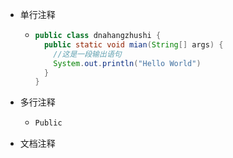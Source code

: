 - 单行注释
	- ```java
	  public class dnahangzhushi {
	    public static void mian(String[] args) {
	      //这是一段输出语句
	      System.out.println("Hello World")
	    }
	  }
	  ```
- 多行注释
	- ```java
	  Public
	  ```
- 文档注释